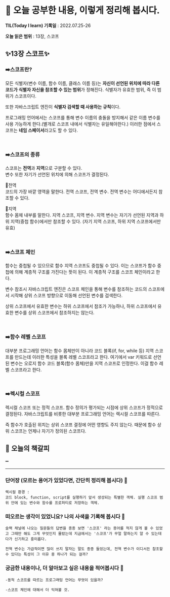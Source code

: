 # 📕 오늘 공부한 내용, 이렇게 정리해 봅시다.

**TIL(Today I learn) 기록일** : 2022.07.25-26

**오늘 읽은 범위** : 13장, 스코프

## ✨**13장 스코프**✨

### ➡️**스코프란?**

모든 식별자(변수 이름, 함수 이름, 클래스 이름 등)는 **자신이 선언된 위치에 따라 다른 코드가 식별자 자신을 참조할 수 있는 범위**가 정해진다. 식별자가 유효한 범위, 즉 이 범위가 스코프이다.

또한 자바스크립트 엔진이 **식별자 검색할 때 사용하는 규칙**이다.

프로그래밍 언어에서는 스코프를 통해 변수 이름의 충돌을 방지해서 같은 이름 변수를 사용 가능하게 한다.(별개로 스코프 내에서 식별자는 유일해야한다.) 이러한 점에서 스코프는 **네임 스페이서**라고도 할 수 있다.

<br>

### ➡️**스코프의 종류**

스코프는 **전역**과 **지역**으로 구분할 수 있다. <br>
변수 또한 자기가 선언된 위치에 의해 스코프가 결정된다.

🔹전역 <br>
코드의 가장 바깥 영역을 말한다. 전역 스코프, 전역 변수. 전역 변수는 어디에서든지 참조할 수 있다.

🔹지역 <br>
함수 몸체 내부를 말한다. 지역 스코프, 지역 변수. 지역 변수는 자기가 선언된 지역과 하위 지역(중첩 함수)에서만 참조할 수 있다. (자기 지역 스코프, 하위 지역 스코프에서만 유효)

<br>

### ➡️**스코프 체인**

함수는 중첩될 수 있으므로 함수 지역 스코프도 중첩될 수 있다. 이는 스코프가 함수 중첩에 의해 계층적 구조를 가진다는 뜻이 된다. 이 계층적 구조를 스코프 체인이라고 한다.

변수 참조시 자바스크립트 엔진은 스코프 체인을 통해 변수를 참조하는 코드의 스코프에서 시작해 상위 스코프 방향으로 이동해 선언된 변수를 검색한다.

상위 스코프에서 유효한 변수는 하위 스코프에서 참조가 가능하나, 하위 스코프에서 유효한 변수를 상위 스코프에서 참조하지는 않는다.

<br>

### ➡️**함수 레벨 스코프**

대부분 프로그래밍 언어는 함수 몸체만이 아니라 코드 블록(if, for, while 등) 지역 스코프를 만드는데 이러한 특성을 블록 레벨 스코프라고 한다.
여기에서 var 키워드로 선언된 변수는 오로지 함수 코드 블록(함수 몸체)만을 지역 스코프로 인정한다. 이걸 함수 레벨 스코프라고 한다.

<br>

### ➡️**렉시컬 스코프**

렉시컬 스코프 또는 정적 스코프. 함수 정의가 평가되는 시점에 상위 스코프가 정적으로 결정된다. 자바스크립트를 비롯한 대부분 프로그래밍 언어는 렉시컬 스코프를 따른다.

즉 함수가 호출된 위치는 상위 스코프 결정에 어떤 영향도 주지 않는다. 때문에 함수 상위 스코프는 언제나 자기가 정의된 스코프다.

## 📝 오늘의 책갈피

➖

---

### 단어장 (모르는 용어가 있었다면, 간단히 정리해 봅시다) 🔖

```
렉시컬 환경 :
코드 block, function, script를 실행하기 앞서 생성되는 특별한 객체. 실행 스코프 범위 안에 있는 변수와 함수를 프로퍼티로 저장하는 객체.
```

### 떠오르는 생각이 있었니요? 나의 사색을 기록해 봅시다 💭

```
슬랙 채널에 나오는 질문들의 답변을 종종 보면 '스코프' 라는 용어를 적지 않게 볼 수 있었고 그때만 해도 그게 무엇인지 몰랐는데 지금에서는 '스코프'가 무얼 말하는지 알 수 있는데다가 신기하고 흥미롭다.

전역 변수는 가급적이면 많이 쓰지 말자는 말도 종종 들었는데, 전역 변수가 이디서든 참조할 수 있다는 특성이 그 이유 중 하나가 되는 걸까?
```

### 궁금한 내용이나, 더 알아보고 싶은 내용을 적어봅시다 🤔

```
-동적 스코프를 따르는 프로그래밍 언어는 무엇이 있을까?

-스코프 체인에 대해서 더 익혀볼 것.

```
